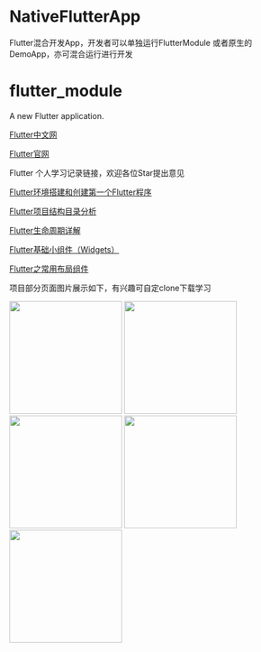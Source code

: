 # NativeFlutterApp
Flutter混合开发App，开发者可以单独运行FlutterModule  或者原生的DemoApp，亦可混合运行进行开发
# flutter_module

A new Flutter application.

[Flutter中文网](https://flutterchina.club/)

[Flutter官网](https://github.com/flutter/flutter)

Flutter 个人学习记录链接，欢迎各位Star提出意见

[Flutter环境搭建和创建第一个Flutter程序](https://www.jianshu.com/p/dcf025dde34c)

[Flutter项目结构目录分析](https://www.jianshu.com/p/759d26c9fcc7)

[Flutter生命周期详解](https://www.jianshu.com/p/00ff0c2b8336)

[Flutter基础小组件（Widgets）](https://www.jianshu.com/p/38660eaa385a)

[Flutter之常用布局组件](https://www.jianshu.com/p/5a01cbc7bee3)

项目部分页面图片展示如下，有兴趣可自定clone下载学习

<img src="https://github.com/wang709693972wei/NativeFlutterApp/tree/master/lib/demo/imageshow/image_show1.png" width="200">       <img src="https://github.com/wang709693972wei/NativeFlutterApp/tree/master/lib/demo/imageshow/image_show2.png" width="200">       <img src="https://github.com/wang709693972wei/NativeFlutterApp/tree/master/lib/demo/imageshow/image_show3.png" width="200">       <img src="https://github.com/wang709693972wei/NativeFlutterApp/tree/master/lib/demo/imageshow/image_show4.png" width="200">       <img src="https://github.com/wang709693972wei/NativeFlutterApp/tree/master/lib/demo/imageshow/image_show5.png" width="200">
